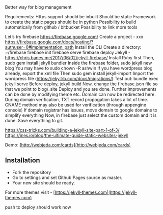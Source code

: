 Better way for blog management

Requirements:
Https support should be inbuilt
Should be static
Framework to create the static pages should be in python
Possibility to build automatically from github / bitbucket
Possibility to link more tools

Let’s try firebase
https://firebase.google.com/
Create a project - xxx
https://firebase.google.com/docs/hosting/?authuser=0#implementation_path
Install the CLI
Create a directory: ~/firebase
firebase init
firebase serve
firebase deploy
Jekyll - https://chris.banes.me/2017/06/02/jekyll-firebase/
Install Ruby first
Then, sudo gem install jekyll bundler
Inside the firebase folder, sudo jekyll new blog
You may have to sudo chown -R ashwin
If you have wordpress blog already, export the xml file
Then sudo gem install jekyll-import
Import the wordpress file (https://jekyllrb.com/docs/migrations/)
Test out: bundle exec jekyll serve
Before deploy, jekyll build
Now, change the firebase.json file so that we point to blog/_site
Deploy and you are done.
Further improvements can be done by modifying theme etc.
Domain can now be redirected here.
During domain verification, TXT record propogation takes a lot of time.
CNAME method may also be used for verification (through appengine console)
If domain registrar has issues, move domain to google domains to simplify everything
Now, in firebase just select the custom domain and it is done.
Save everything to git.

https://css-tricks.com/building-a-jekyll-site-part-1-of-3/
https://ines.io/blog/the-ultimate-guide-static-websites-jekyll





Demo: [http://webjeda.com/cards](http://webjeda.com/cards)

## Installation
* Fork the repository
* Go to settings and set Github Pages source as master.
* Your new site should be ready.

For more themes visit - [https://jekyll-themes.com](https://jekyll-themes.com)

push to deploy should work now
